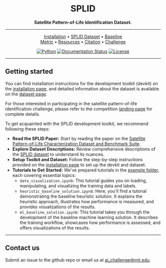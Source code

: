 <div align="center">

# SPLID
**Satellite Pattern-of-Life Identification Dataset.**

______________________________________________________________________

<p align="center">
  <a href="https://splid-devkit.readthedocs.io/en/latest/installation.html">Installation</a> •
  <a href="https://splid-devkit.readthedocs.io/en/latest/dataset.html">SPLID Dataset</a> •
  <a href="https://splid-devkit.readthedocs.io/en/latest/baseline.html">Baseline</a> <br>
  <a href="https://splid-devkit.readthedocs.io/en/latest/metric.html">Metric</a> •
  <a href="https://splid-devkit.readthedocs.io/en/latest/resources.html">Resources</a> •
  <a href="https://splid-devkit.readthedocs.io/en/latest/cite.html">Citation</a> •
  <a href="https://eval.ai/web/challenges/challenge-page/XXXX/overview">Challenge</a>
</p>

[![Python](https://img.shields.io/badge/python-%20%203.11-blue.svg)]()
[![Documentation Status](https://readthedocs.org/projects/splid-devkit/badge/?version=latest)](https://splid-devkit.readthedocs.io/en/latest/?badge=latest)
[![License](https://img.shields.io/badge/license-MIT-blue.svg)]()

______________________________________________________________________
<div align="left">
  
## Getting started
You can find installation instructions for the development toolkit (devkit) on the [installation page](https://splid-devkit.readthedocs.io/en/latest/installation.html), and detailed information about the dataset is available on the [dataset page](https://splid-devkit.readthedocs.io/en/latest/dataset.html).

For those interested in participating in the satellite pattern-of-life identification challenge, please refer to the competition [landing page](https://eval.ai/web/challenges/challenge-page/XXXX/overview) for complete details.

To get acquainted with the SPLID development toolkit, we recommend following these steps:
- <b>Read the SPLID Paper:</b> Start by reading the paper on the [Satellite Pattern-of-Life Characterization Dataset and Benchmark Suite](https://www.researchgate.net/publication/374083350_AI_SSA_Challenge_Problem_Satellite_Pattern-of-Life_Characterization_Dataset_and_Benchmark_Suite).
- <b>Explore Dataset Descriptions:</b> Review comprehensive descriptions of the [SPLID dataset](https://splid-devkit.readthedocs.io/en/latest/dataset.html) to understand its nuances.
- <b>Setup Toolkit and Dataset:</b> Follow the step-by-step instructions provided on the [installation page](https://splid-devkit.readthedocs.io/en/latest/installation.html) to set up the devkit and dataset.
- <b>Tutorials to Get Started:</b> We've prepared tutorials in the [example folder](https://github.com/), each covering essential topics:
    - `data_visualization.ipynb`: This tutorial guides you on loading, manipulating, and visualizing the training data and labels.
    - `heuristic_baseline_solution.ipynb`: Here, you'll find a tutorial demonstrating the baseline heuristic solution. It explains the heuristic approach, illustrates how performance is measured, and provides visualizations of the results.
    - `ml_baseline_solution.ipynb`: This tutorial takes you through the development of the baseline machine learning solution. It describes the training workflow, showcases how performance is assessed, and offers visualizations of the results.

______________________________________________________________________

## Contact us
Submit an issue to the github repo or email us at ai_challenge@mit.edu.
